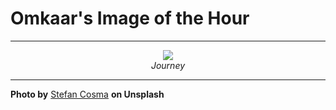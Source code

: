 # Omkaar's Image of the Hour

---

<div align="center">

<a href="https://unsplash.com/photos/mountains-are-seen-with-a-cloudy-sky-above-IuZk2QNoNuA">
  <img src="https://images.unsplash.com/photo-1750748305404-d434002a8acc?crop=entropy&cs=tinysrgb&fit=max&fm=jpg&ixid=M3w3NjA2Nzh8MHwxfHJhbmRvbXx8fHx8fHx8fDE3NTI5MjY0MDB8&ixlib=rb-4.1.0&q=80&w=1080" style="max-width:100%; height:auto;">
</a>

<br>
<i>Journey</i>

</div>

---

**Photo by** [Stefan Cosma](https://unsplash.com/@stefanbc) **on Unsplash**

